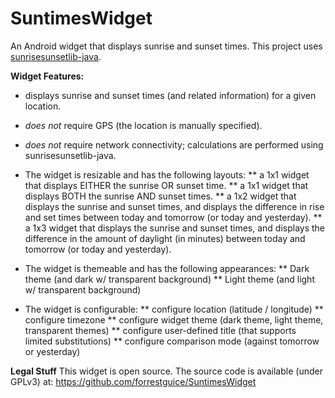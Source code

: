 # SuntimesWidget
An Android widget that displays sunrise and sunset times.
This project uses [sunrisesunsetlib-java](http://mikereedell.github.io/sunrisesunsetlib-java/).

**Widget Features:**
* displays sunrise and sunset times (and related information) for a given location.
* *does not* require GPS (the location is manually specified). 
* *does not* require network connectivity; calculations are performed using sunrisesunsetlib-java.

* The widget is resizable and has the following layouts:
** a 1x1 widget that displays EITHER the sunrise OR sunset time.
** a 1x1 widget that displays BOTH the sunrise AND sunset times.
** a 1x2 widget that displays the sunrise and sunset times, and displays the difference in rise and set times between today and tomorrow (or today and yesterday).
** a 1x3 widget that displays the sunrise and sunset times, and displays the difference in the amount of daylight (in minutes) between today and tomorrow (or today and yesterday).

* The widget is themeable and has the following appearances:
** Dark theme (and dark w/ transparent background)
** Light theme (and light w/ transparent background)

* The widget is configurable:
** configure location (latitude / longitude)
** configure timezone
** configure widget theme (dark theme, light theme, transparent themes)
** configure user-defined title (that supports limited substitutions)
** configure comparison mode (against tomorrow or yesterday)

**Legal Stuff**
This widget is open source. The source code is available (under GPLv3) at: https://github.com/forrestguice/SuntimesWidget
